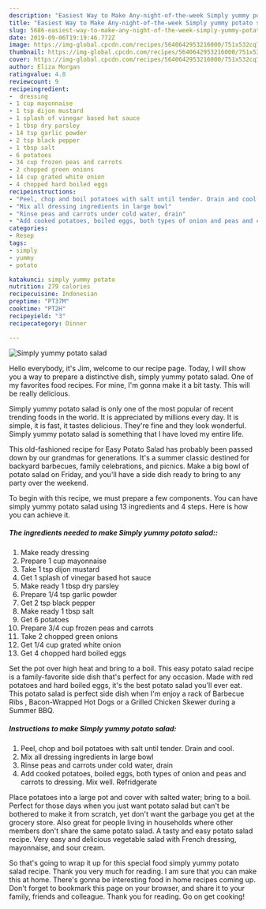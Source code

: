 ```yaml
---
description: "Easiest Way to Make Any-night-of-the-week Simply yummy potato salad"
title: "Easiest Way to Make Any-night-of-the-week Simply yummy potato salad"
slug: 5686-easiest-way-to-make-any-night-of-the-week-simply-yummy-potato-salad
date: 2019-09-06T19:19:46.772Z
image: https://img-global.cpcdn.com/recipes/5640642953216000/751x532cq70/simply-yummy-potato-salad-recipe-main-photo.jpg
thumbnail: https://img-global.cpcdn.com/recipes/5640642953216000/751x532cq70/simply-yummy-potato-salad-recipe-main-photo.jpg
cover: https://img-global.cpcdn.com/recipes/5640642953216000/751x532cq70/simply-yummy-potato-salad-recipe-main-photo.jpg
author: Eliza Morgan
ratingvalue: 4.8
reviewcount: 9
recipeingredient:
-  dressing
- 1 cup mayonnaise
- 1 tsp dijon mustard
- 1 splash of vinegar based hot sauce
- 1 tbsp dry parsley
- 14 tsp garlic powder
- 2 tsp black pepper
- 1 tbsp salt
- 6 potatoes
- 34 cup frozen peas and carrots
- 2 chopped green onions
- 14 cup grated white onion
- 4 chopped hard boiled eggs
recipeinstructions:
- "Peel, chop and boil potatoes with salt until tender. Drain and cool."
- "Mix all dressing ingredients in large bowl"
- "Rinse peas and carrots under cold water, drain"
- "Add cooked potatoes, boiled eggs, both types of onion and peas and carrots to dressing. Mix well. Refridgerate"
categories:
- Resep
tags:
- simply
- yummy
- potato

katakunci: simply yummy potato
nutrition: 279 calories
recipecuisine: Indonesian
preptime: "PT37M"
cooktime: "PT2H"
recipeyield: "3"
recipecategory: Dinner

---
```



![Simply yummy potato salad](https://img-global.cpcdn.com/recipes/5640642953216000/751x532cq70/simply-yummy-potato-salad-recipe-main-photo.jpg)

Hello everybody, it's Jim, welcome to our recipe page. Today, I will show you a way to prepare a distinctive dish, simply yummy potato salad. One of my favorites food recipes. For mine, I'm gonna make it a bit tasty. This will be really delicious.

Simply yummy potato salad is only one of the most popular of recent trending foods in the world. It is appreciated by millions every day. It is simple, it is fast, it tastes delicious. They're fine and they look wonderful. Simply yummy potato salad is something that I have loved my entire life.

This old-fashioned recipe for Easy Potato Salad has probably been passed down by our grandmas for generations. It&#39;s a summer classic destined for backyard barbecues, family celebrations, and picnics. Make a big bowl of potato salad on Friday, and you&#39;ll have a side dish ready to bring to any party over the weekend.


To begin with this recipe, we must prepare a few components. You can have simply yummy potato salad using 13 ingredients and 4 steps. Here is how you can achieve it.

##### The ingredients needed to make Simply yummy potato salad::

1. Make ready  dressing
1. Prepare 1 cup mayonnaise
1. Take 1 tsp dijon mustard
1. Get 1 splash of vinegar based hot sauce
1. Make ready 1 tbsp dry parsley
1. Prepare 1/4 tsp garlic powder
1. Get 2 tsp black pepper
1. Make ready 1 tbsp salt
1. Get 6 potatoes
1. Prepare 3/4 cup frozen peas and carrots
1. Take 2 chopped green onions
1. Get 1/4 cup grated white onion
1. Get 4 chopped hard boiled eggs


Set the pot over high heat and bring to a boil. This easy potato salad recipe is a family-favorite side dish that&#39;s perfect for any occasion. Made with red potatoes and hard boiled eggs, it&#39;s the best potato salad you&#39;ll ever eat. This potato salad is perfect side dish when I&#39;m enjoy a rack of Barbecue Ribs , Bacon-Wrapped Hot Dogs or a Grilled Chicken Skewer during a Summer BBQ. 

##### Instructions to make Simply yummy potato salad:

1. Peel, chop and boil potatoes with salt until tender. Drain and cool.
1. Mix all dressing ingredients in large bowl
1. Rinse peas and carrots under cold water, drain
1. Add cooked potatoes, boiled eggs, both types of onion and peas and carrots to dressing. Mix well. Refridgerate


Place potatoes into a large pot and cover with salted water; bring to a boil. Perfect for those days when you just want potato salad but can&#39;t be bothered to make it from scratch, yet don&#39;t want the garbage you get at the grocery store. Also great for people living in households where other members don&#39;t share the same potato salad. A tasty and easy potato salad recipe. Very easy and delicious vegetable salad with French dressing, mayonnaise, and sour cream. 

So that's going to wrap it up for this special food simply yummy potato salad recipe. Thank you very much for reading. I am sure that you can make this at home. There's gonna be interesting food in home recipes coming up. Don't forget to bookmark this page on your browser, and share it to your family, friends and colleague. Thank you for reading. Go on get cooking!
